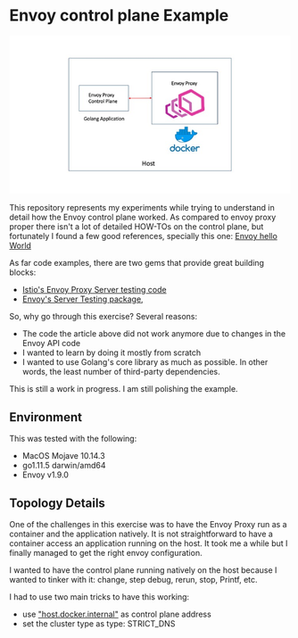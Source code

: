# Envoy control plane Example

![Topology](images/envoy_control_plane.jpg)

This repository represents my experiments while trying to understand in detail how the Envoy control plane worked. As compared to envoy proxy proper there isn't a lot of detailed HOW-TOs on the control plane, but fortunately I found a few good references, specially this one: [Envoy hello World](https://medium.com/@salmaan.rashid/envoy-control-plane-hello-world-2f49b2865f29)

As far code examples, there are two gems that provide great building blocks:

* [Istio's Envoy Proxy Server testing code](https://github.com/istio/istio/blob/master/vendor/github.com/envoyproxy/go-control-plane/pkg/test/server.go)
* [Envoy's Server Testing package](https://github.com/envoyproxy/go-control-plane/blob/master/pkg/test/server.go),   

So, why go through this exercise? Several reasons:

* The code the article above did not work anymore due to changes in the Envoy API code
* I wanted to learn by doing it mostly from scratch
* I wanted to use Golang's core library as much as possible. In other words, the least number of third-party dependencies.

This is still a work in progress. I am still polishing the example.

## Environment

This was tested with the following:
 
 * MacOS Mojave 10.14.3
 * go1.11.5 darwin/amd64
 * Envoy v1.9.0

## Topology Details

One of the challenges in this exercise was to have the Envoy Proxy run as a container and the application natively. It is not straightforward to have a container access an application running on the host. It took me a while but I finally managed to get the right envoy configuration.

I wanted to have the control plane running natively on the host because I wanted to tinker with it: change, step debug, rerun, stop, Printf, etc. 

I had to use two main tricks to have this working:

* use ["host.docker.internal"](https://docs.docker.com/docker-for-mac/networking/) as control plane address
* set the cluster type as type: STRICT_DNS




